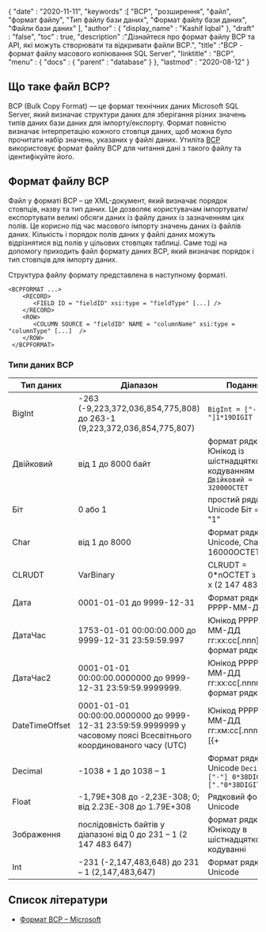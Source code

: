 {
  "date" : "2020-11-11",
  "keywords" :[ "BCP", "розширення", "файл", "формат файлу", "Тип файлу бази даних", "Формат файлу бази даних", "Файли бази даних" ],
  "author" : {
    "display_name" : "Kashif Iqbal"
},
  "draft" : "false",
  "toc" : true,
  "description" :"Дізнайтеся про формат файлу BCP та API, які можуть створювати та відкривати файли BCP.",
  "title" :"BCP - формат файлу масового копіювання SQL Server",
  "linktitle" : "BCP",
  "menu" : {
    "docs" : {
      "parent" : "database"
}
},
  "lastmod" : "2020-08-12"
}

## Що таке файл BCP?

BCP (Bulk Copy Format) — це формат технічних даних Microsoft SQL Server, який визначає структури даних для зберігання різних значень типів даних бази даних для імпорту/експорту. Формат повністю визначає інтерпретацію кожного стовпця даних, щоб можна було прочитати набір значень, указаних у файлі даних. Утиліта [BCP](https://learn.microsoft.com/en-us/previous-versions/sql/sql-server-2008-r2/ms162802(v=sql.105)) використовує формат файлу BCP для читання дані з такого файлу та ідентифікуйте його.


## Формат файлу BCP

Файл у форматі BCP – це XML-документ, який визначає порядок стовпців, назву та тип даних. Це дозволяє користувачам імпортувати/експортувати великі обсяги даних із файлу даних із зазначенням цих полів. Це корисно під час масового імпорту значень даних із файлів даних. Кількість і порядок полів даних у файлі даних можуть відрізнятися від полів у цільових стовпцях таблиці. Саме тоді на допомогу приходить файл формату даних BCP, який визначає порядок і тип стовпців для імпорту даних.

Структура файлу формату представлена в наступному форматі.

```
<BCPFORMAT ...>
    <RECORD>
       <FIELD ID = "fieldID" xsi:type = "fieldType" [...] />
    </RECORD>
    <ROW>
       <COLUMN SOURCE = "fieldID" NAME = "columnName" xsi:type = "columnType" [...]  />
    </ROW>
 </BCPFORMAT>
```

### Типи даних BCP

|Тип даних|Діапазон|Подання|
---|---|---|
|BigInt|-263 (-9,223,372,036,854,775,808) до 263-1 (9,223,372,036,854,775,807)|`BigInt = ["-"]1*19DIGIT`|
|Двійковий|від 1 до 8000 байт|формат рядка Юнікод із шістнадцятковим кодуванням `Двійковий = 32000OCTET`|
|Біт|0 або 1|простий рядок Unicode Біт = "0" / "1"|
|Char|від 1 до 8000|Формат рядка Unicode, Char = 16000OCTET|
|CLRUDT|VarBinary|CLRUDT = 0*nOCTET з n = 4 x (2 147 483 647)|
|Дата|0001-01-01 до 9999-12-31|Формат рядка РРРР-ММ-ДД|
|ДатаЧас|1753-01-01 00:00:00.000 до 9999-12-31 23:59:59.997| Юнікод РРРР-ММ-ДД гг:хх:сс[.nnn] формат рядка|
|ДатаЧас2|0001-01-01 00:00:00.0000000 до 9999-12-31 23:59:59.9999999.| Юнікод РРРР-ММ-ДД гг:хх:сс[.nnnnnn] формат рядка|
|DateTimeOffset|0001-01-01 00:00:00.0000000 до 9999-12-31 23:59:59.9999999 у часовому поясі Всесвітнього координованого часу (UTC)| Юнікод РРРР-ММ-ДД гг:хм:сс[.nnnnnn] [{+|-}гг:хм] формат рядка|
|Decimal|-1038 + 1 до 1038 – 1|Формат рядка Unicode `Decimal = ["-"] 0*38DIGIT ["."0*38DIGIT]`|
|Float|-1,79E+308 до -2,23E-308; 0; від 2.23E-308 до 1.79E+308|Рядковий формат Unicode|
|Зображення|послідовність байтів у діапазоні від 0 до 231 – 1 (2 147 483 647)|формат рядка Юнікоду в шістнадцятковому кодуванні|
|Int|-231 (-2,147,483,648) до 231 – 1 (2,147,483,647)|Формат рядка Unicode|

## Список літератури

* [Формат BCP – Microsoft](https://learn.microsoft.com/en-us/openspecs/sql_data_portability/ms-bcp/54965c4d-34c7-400d-b970-1007984315a5)


